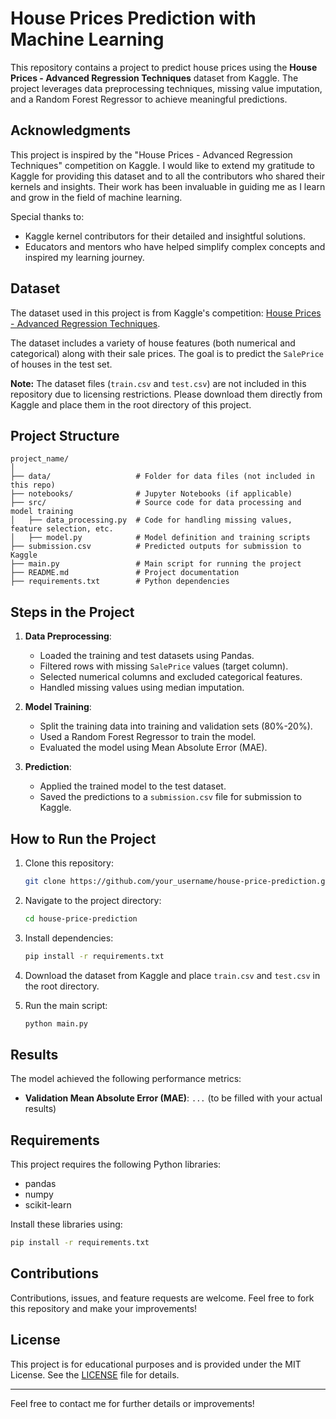 # House Prices Prediction with Machine Learning

This repository contains a project to predict house prices using the **House Prices - Advanced Regression Techniques** dataset from Kaggle. The project leverages data preprocessing techniques, missing value imputation, and a Random Forest Regressor to achieve meaningful predictions. 

## Acknowledgments

This project is inspired by the "House Prices - Advanced Regression Techniques" competition on Kaggle. I would like to extend my gratitude to Kaggle for providing this dataset and to all the contributors who shared their kernels and insights. Their work has been invaluable in guiding me as I learn and grow in the field of machine learning.

Special thanks to:
- Kaggle kernel contributors for their detailed and insightful solutions.
- Educators and mentors who have helped simplify complex concepts and inspired my learning journey.

## Dataset

The dataset used in this project is from Kaggle's competition:
[House Prices - Advanced Regression Techniques](https://www.kaggle.com/competitions/house-prices-advanced-regression-techniques).

The dataset includes a variety of house features (both numerical and categorical) along with their sale prices. The goal is to predict the `SalePrice` of houses in the test set.

**Note:** The dataset files (`train.csv` and `test.csv`) are not included in this repository due to licensing restrictions. Please download them directly from Kaggle and place them in the root directory of this project.

## Project Structure

```
project_name/
│
├── data/                   # Folder for data files (not included in this repo)
├── notebooks/              # Jupyter Notebooks (if applicable)
├── src/                    # Source code for data processing and model training
│   ├── data_processing.py  # Code for handling missing values, feature selection, etc.
│   ├── model.py            # Model definition and training scripts
├── submission.csv          # Predicted outputs for submission to Kaggle
├── main.py                 # Main script for running the project
├── README.md               # Project documentation
├── requirements.txt        # Python dependencies
```

## Steps in the Project

1. **Data Preprocessing**:
    - Loaded the training and test datasets using Pandas.
    - Filtered rows with missing `SalePrice` values (target column).
    - Selected numerical columns and excluded categorical features.
    - Handled missing values using median imputation.

2. **Model Training**:
    - Split the training data into training and validation sets (80%-20%).
    - Used a Random Forest Regressor to train the model.
    - Evaluated the model using Mean Absolute Error (MAE).

3. **Prediction**:
    - Applied the trained model to the test dataset.
    - Saved the predictions to a `submission.csv` file for submission to Kaggle.

## How to Run the Project

1. Clone this repository:
    ```bash
    git clone https://github.com/your_username/house-price-prediction.git
    ```

2. Navigate to the project directory:
    ```bash
    cd house-price-prediction
    ```

3. Install dependencies:
    ```bash
    pip install -r requirements.txt
    ```

4. Download the dataset from Kaggle and place `train.csv` and `test.csv` in the root directory.

5. Run the main script:
    ```bash
    python main.py
    ```

## Results

The model achieved the following performance metrics:

- **Validation Mean Absolute Error (MAE)**: `...` (to be filled with your actual results)

## Requirements

This project requires the following Python libraries:

- pandas
- numpy
- scikit-learn

Install these libraries using:
```bash
pip install -r requirements.txt
```

## Contributions

Contributions, issues, and feature requests are welcome. Feel free to fork this repository and make your improvements!

## License

This project is for educational purposes and is provided under the MIT License. See the [LICENSE](LICENSE) file for details.

---

Feel free to contact me for further details or improvements!
